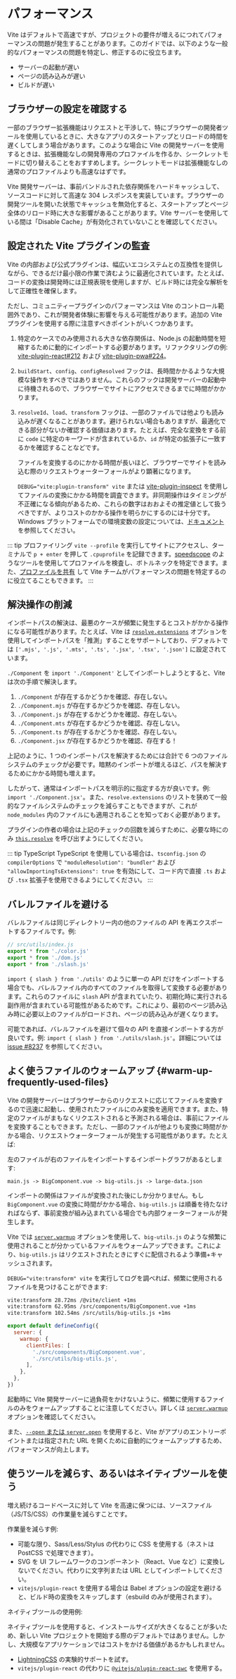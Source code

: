 # パフォーマンス

Vite はデフォルトで高速ですが、プロジェクトの要件が増えるにつれてパフォーマンスの問題が発生することがあります。このガイドでは、以下のような一般的なパフォーマンスの問題を特定し、修正するのに役立ちます。

- サーバーの起動が遅い
- ページの読み込みが遅い
- ビルドが遅い

## ブラウザーの設定を確認する

一部のブラウザー拡張機能はリクエストと干渉して、特にブラウザーの開発者ツールを使用しているときに、大きなアプリのスタートアップとリロードの時間を遅くしてしまう場合があります。このような場合に Vite の開発サーバーを使用するときは、拡張機能なしの開発専用のプロファイルを作るか、シークレットモードに切り替えることをおすすめします。シークレットモードは拡張機能なしの通常のプロファイルよりも高速なはずです。

Vite 開発サーバーは、事前バンドルされた依存関係をハードキャッシュして、ソースコードに対して高速な 304 レスポンスを実装しています。ブラウザーの開発ツールを開いた状態でキャッシュを無効化すると、スタートアップとページ全体のリロード時に大きな影響があることがあります。Vite サーバーを使用している間は「Disable Cache」が有効化されていないことを確認してください。

## 設定された Vite プラグインの監査

Vite の内部および公式プラグインは、幅広いエコシステムとの互換性を提供しながら、できるだけ最小限の作業で済むように最適化されています。たとえば、コードの変換は開発時には正規表現を使用しますが、ビルド時には完全な解析をして正確性を確保します。

ただし、コミュニティープラグインのパフォーマンスは Vite のコントロール範囲外であり、これが開発者体験に影響を与える可能性があります。追加の Vite プラグインを使用する際に注意すべきポイントがいくつかあります。

1. 特定のケースでのみ使用される大きな依存関係は、Node.js の起動時間を短縮するために動的にインポートする必要があります。リファクタリングの例: [vite-plugin-react#212](https://github.com/vitejs/vite-plugin-react/pull/212) および [vite-plugin-pwa#224](https://github.com/vite-pwa/vite-plugin-pwa/pull/244)。

2. `buildStart`、`config`、`configResolved` フックは、長時間かかるような大規模な操作をすべきではありません。これらのフックは開発サーバーの起動中に待機されるので、ブラウザーでサイトにアクセスできるまでに時間がかかります。

3. `resolveId`、`load`、`transform` フックは、一部のファイルでは他よりも読み込みが遅くなることがあります。避けられない場合もありますが、最適化できる部分がないか確認する価値はあります。たとえば、完全な変換をする前に `code` に特定のキーワードが含まれているか、`id` が特定の拡張子に一致するかを確認することなどです。

   ファイルを変換するのにかかる時間が長いほど、ブラウザーでサイトを読み込む際のリクエストウォーターフォールがより顕著になります。

   `DEBUG="vite:plugin-transform" vite` または [vite-plugin-inspect](https://github.com/antfu/vite-plugin-inspect) を使用してファイルの変換にかかる時間を調査できます。非同期操作はタイミングが不正確になる傾向があるため、これらの数字はおおよその推定値として扱うべきですが、よりコストのかかる操作を明らかにするのには十分です。Windows プラットフォームでの環境変数の設定については、[ドキュメント](https://github.com/debug-js/debug?tab=readme-ov-file#windows-command-prompt-notes) を参照してください。

::: tip プロファイリング
`vite --profile` を実行してサイトにアクセスし、ターミナルで `p + enter` を押して `.cpuprofile` を記録できます。[speedscope](https://www.speedscope.app) のようなツールを使用してプロファイルを検査し、ボトルネックを特定できます。また、[プロファイルを共有](https://chat.vitejs.dev) して Vite チームがパフォーマンスの問題を特定するのに役立てることもできます。
:::

## 解決操作の削減

インポートパスの解決は、最悪のケースが頻繁に発生するとコストがかかる操作になる可能性があります。たとえば、Vite は [`resolve.extensions`](/config/shared-options.md#resolve-extensions) オプションを使用してインポートパスを「推測」することをサポートしており、デフォルトでは `['.mjs', '.js', '.mts', '.ts', '.jsx', '.tsx', '.json']` に設定されています。

`./Component` を `import './Component'` としてインポートしようとすると、Vite は次の手順で解決します。

1. `./Component` が存在するかどうかを確認、存在しない。
2. `./Component.mjs` が存在するかどうかを確認、存在しない。
3. `./Component.js` が存在するかどうかを確認、存在しない。
4. `./Component.mts` が存在するかどうかを確認、存在しない。
5. `./Component.ts` が存在するかどうかを確認、存在しない。
6. `./Component.jsx` が存在するかどうかを確認、存在する！

上記のように、1 つのインポートパスを解決するためには合計で 6 つのファイルシステムのチェックが必要です。暗黙のインポートが増えるほど、パスを解決するためにかかる時間も増えます。

したがって、通常はインポートパスを明示的に指定する方が良いです。例: `import './Component.jsx'`。また、`resolve.extensions` のリストを狭めて一般的なファイルシステムのチェックを減らすこともできますが、これが `node_modules` 内のファイルにも適用されることを知っておく必要があります。

プラグインの作者の場合は上記のチェックの回数を減らすために、必要な時にのみ [`this.resolve`](https://rollupjs.org/plugin-development/#this-resolve) を呼び出すようにしてください。

::: tip TypeScript
TypeScript を使用している場合は、`tsconfig.json` の `compilerOptions` で `"moduleResolution": "bundler"` および `"allowImportingTsExtensions": true` を有効にして、コード内で直接 `.ts` および `.tsx` 拡張子を使用できるようにしてください。
:::

## バレルファイルを避ける

バレルファイルは同じディレクトリー内の他のファイルの API を再エクスポートするファイルです。例:

```js
// src/utils/index.js
export * from './color.js'
export * from './dom.js'
export * from './slash.js'
```

`import { slash } from './utils'` のように単一の API だけをインポートする場合でも、バレルファイル内のすべてのファイルを取得して変換する必要があります。これらのファイルに `slash` API が含まれていたり、初期化時に実行される副作用が含まれている可能性があるためです。これにより、最初のページ読み込み時に必要以上のファイルがロードされ、ページの読み込みが遅くなります。

可能であれば、バレルファイルを避けて個々の API を直接インポートする方が良いです。例: `import { slash } from './utils/slash.js'`。詳細については [issue #8237](https://github.com/vitejs/vite/issues/8237) を参照してください。

## よく使うファイルのウォームアップ {#warm-up-frequently-used-files}

Vite の開発サーバーはブラウザーからのリクエストに応じてファイルを変換するので迅速に起動し、使用されたファイルにのみ変換を適用できます。また、特定のファイルがまもなくリクエストされると予測される場合は、事前にファイルを変換することもできます。ただし、一部のファイルが他よりも変換に時間がかかる場合、リクエストウォーターフォールが発生する可能性があります。たとえば:

左のファイルが右のファイルをインポートするインポートグラフがあるとします:

```
main.js -> BigComponent.vue -> big-utils.js -> large-data.json
```

インポートの関係はファイルが変換された後にしか分かりません。もし `BigComponent.vue` の変換に時間がかかる場合、`big-utils.js` は順番を待たなければならず、事前変換が組み込まれている場合でも内部ウォーターフォールが発生します。

Vite では [`server.warmup`](/config/server-options.md#server-warmup) オプションを使用して、`big-utils.js` のような頻繁に使用されることが分かっているファイルをウォームアップできます。これにより、`big-utils.js` はリクエストされたときにすぐに配信されるよう準備+キャッシュされます。

`DEBUG="vite:transform" vite` を実行してログを調べれば、頻繁に使用されるファイルを見つけることができます:

```bash
vite:transform 28.72ms /@vite/client +1ms
vite:transform 62.95ms /src/components/BigComponent.vue +1ms
vite:transform 102.54ms /src/utils/big-utils.js +1ms
```

```js
export default defineConfig({
  server: {
    warmup: {
      clientFiles: [
        './src/components/BigComponent.vue',
        './src/utils/big-utils.js',
      ],
    },
  },
})
```

起動時に Vite 開発サーバーに過負荷をかけないように、頻繁に使用するファイルのみをウォームアップすることに注意してください。詳しくは [`server.warmup`](/config/server-options.md#server-warmup) オプションを確認してください。

また、[`--open` または `server.open`](/config/server-options.html#server-open) を使用すると、Vite がアプリのエントリーポイントまたは指定された URL を開くために自動的にウォームアップするため、パフォーマンスが向上します。

## 使うツールを減らす、あるいはネイティブツールを使う

増え続けるコードベースに対して Vite を高速に保つには、ソースファイル（JS/TS/CSS）の作業量を減らすことです。

作業量を減らす例:

- 可能な限り、Sass/Less/Stylus の代わりに CSS を使用する（ネストは PostCSS で処理できます）。
- SVG を UI フレームワークのコンポーネント（React、Vue など）に変換しないでください。代わりに文字列または URL としてインポートしてください。
- `vitejs/plugin-react` を使用する場合は Babel オプションの設定を避けると、ビルド時の変換をスキップします（esbuild のみが使用されます）。

ネイティブツールの使用例:

ネイティブツールを使用すると、インストールサイズが大きくなることが多いため、新しい Vite プロジェクトを開始する際のデフォルトではありません。しかし、大規模なアプリケーションではコストをかける価値があるかもしれません。

- [LightningCSS](https://github.com/vitejs/vite/discussions/13835) の実験的サポートを試す。
- `vitejs/plugin-react` の代わりに [`@vitejs/plugin-react-swc`](https://github.com/vitejs/vite-plugin-react-swc) を使用する。
